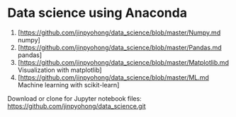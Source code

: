 # Data science using Anaconda
1. [https://github.com/jinpyohong/data_science/blob/master/Numpy.md numpy]
2. [https://github.com/jinpyohong/data_science/blob/master/Pandas.md pandas]
3. [https://github.com/jinpyohong/data_science/blob/master/Matplotlib.md Visualization with matplotlib]
4. [https://github.com/jinpyohong/data_science/blob/master/ML.md Machine learning with scikit-learn]

Download or clone for Jupyter notebook files: https://github.com/jinpyohong/data_science.git
